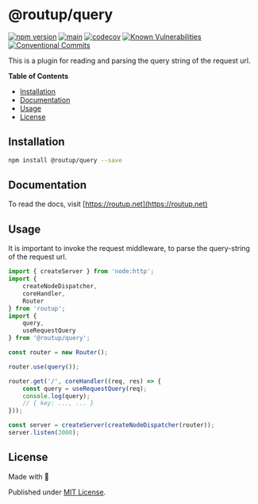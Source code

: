 # @routup/query

[![npm version](https://badge.fury.io/js/@routup%2Fquery.svg)](https://badge.fury.io/js/@routup%2Fquery)
[![main](https://github.com/Tada5hi/routup/actions/workflows/main.yml/badge.svg)](https://github.com/Tada5hi/routup/actions/workflows/main.yml)
[![codecov](https://codecov.io/gh/tada5hi/routup/branch/master/graph/badge.svg?token=CLIA667K6V)](https://codecov.io/gh/tada5hi/routup)
[![Known Vulnerabilities](https://snyk.io/test/github/Tada5hi/routup/badge.svg)](https://snyk.io/test/github/Tada5hi/routup)
[![Conventional Commits](https://img.shields.io/badge/Conventional%20Commits-1.0.0-%23FE5196?logo=conventionalcommits&logoColor=white)](https://conventionalcommits.org)

This is a plugin for reading and parsing the query string of the request url.

**Table of Contents**

- [Installation](#installation)
- [Documentation](#documentation)
- [Usage](#usage)
- [License](#license)

## Installation

```bash
npm install @routup/query --save
```

## Documentation

To read the docs, visit [https://routup.net](https://routup.net)

## Usage

It is important to invoke the request middleware,
to parse the query-string of the request url.

```typescript
import { createServer } from 'node:http';
import {
    createNodeDispatcher,
    coreHandler,
    Router
} from 'routup';
import {
    query,
    useRequestQuery
} from '@routup/query';

const router = new Router();

router.use(query());

router.get('/', coreHandler((req, res) => {
    const query = useRequestQuery(req);
    console.log(query);
    // { key: ..., ... }
}));

const server = createServer(createNodeDispatcher(router));
server.listen(3000);
```

## License

Made with 💚

Published under [MIT License](./LICENSE).
